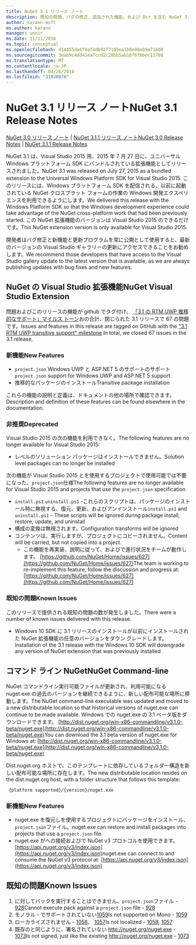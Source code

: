 ```yaml
---
title: NuGet 3.1 リリース ノート
description: 既知の問題、バグの修正、追加された機能、および Dcr を含む NuGet 3.1 リリース ノートです。
author: karann-msft
ms.author: karann
manager: unnir
ms.date: 11/11/2016
ms.topic: conceptual
ms.openlocfilehash: d14455da6f8af4db92f7105ea1b0e88eb9e71600
ms.sourcegitcommit: 3eab9c4dd41ea7ccd2c28bb5ab16f6fbbec13708
ms.translationtype: MT
ms.contentlocale: ja-JP
ms.lasthandoff: 04/26/2018
ms.locfileid: "31820876"
---
```

# <a name="nuget-31-release-notes"></a><span data-ttu-id="00d32-103">NuGet 3.1 リリース ノート</span><span class="sxs-lookup"><span data-stu-id="00d32-103">NuGet 3.1 Release Notes</span></span>

<span data-ttu-id="00d32-104">[NuGet 3.0 リリース ノート](../release-notes/nuget-3.0.0.md) | [NuGet 3.1.1 リリース ノート](../release-notes/nuget-3.1.1.md)</span><span class="sxs-lookup"><span data-stu-id="00d32-104">[NuGet 3.0 Release Notes](../release-notes/nuget-3.0.0.md) | [NuGet 3.1.1 Release Notes](../release-notes/nuget-3.1.1.md)</span></span>

<span data-ttu-id="00d32-105">NuGet 3.1 は、Visual Studio 2015 用、2015 年 7 月 27 日に、ユニバーサル Windows プラットフォーム SDK にバンドルされている拡張機能としてリリースされました。</span><span class="sxs-lookup"><span data-stu-id="00d32-105">NuGet 3.1 was released on July 27, 2015 as a bundled extension to the Universal Windows Platform SDK for Visual Studio 2015.</span></span> <span data-ttu-id="00d32-106">このリリースには、Windows プラットフォーム SDK を配信される、以前に起動されている NuGet クロスプラット フォームの作業の Windows 開発エクスペリエンスを利用できるようにします。</span><span class="sxs-lookup"><span data-stu-id="00d32-106">We delivered this release with the Windows Platform SDK so that the Windows development experience could take advantage of the NuGet cross-platform work that had been previously started.</span></span> <span data-ttu-id="00d32-107">この NuGet 拡張機能のバージョンは Visual Studio 2015 のできるだけです。</span><span class="sxs-lookup"><span data-stu-id="00d32-107">This NuGet extension version is only available for Visual Studio 2015.</span></span>

<span data-ttu-id="00d32-108">開発者はバグ修正と新機能と更新プログラムを常に公開として使用すると、最新のバージョンの Visual Studio ギャラリーの更新にアクセスできることをお勧めします。</span><span class="sxs-lookup"><span data-stu-id="00d32-108">We recommend those developers that have access to the Visual Studio gallery update to the latest version that is available, as we are always publishing updates with bug fixes and new features.</span></span>

## <a name="nuget-visual-studio-extension"></a><span data-ttu-id="00d32-109">NuGet の Visual Studio 拡張機能</span><span class="sxs-lookup"><span data-stu-id="00d32-109">NuGet Visual Studio Extension</span></span>

<span data-ttu-id="00d32-110">問題およびこのリリースの機能が github でタグ付け、 [「3.1 の RTM UWP 推移的なサポート」マイルス トーン](https://github.com/NuGet/Home/issues?utf8=%E2%9C%93&q=is%3Aclosed+milestone%3A%223.1+RTM+UWP+transitive+support%22+)おの合計、閉じられた 3.1 リリースで 67 の問題です。</span><span class="sxs-lookup"><span data-stu-id="00d32-110">Issues and features in this release are tagged on GitHub with the ["3.1 RTM UWP transitive support" milestone](https://github.com/NuGet/Home/issues?utf8=%E2%9C%93&q=is%3Aclosed+milestone%3A%223.1+RTM+UWP+transitive+support%22+)  In total, we closed 67 issues in the 3.1 release.</span></span>

### <a name="new-features"></a><span data-ttu-id="00d32-111">新機能</span><span class="sxs-lookup"><span data-stu-id="00d32-111">New Features</span></span>

* <span data-ttu-id="00d32-112">`project.json` Windows UWP と ASP.NET 5 のサポートのサポート</span><span class="sxs-lookup"><span data-stu-id="00d32-112">`project.json` support for Windows UWP and ASP.NET 5 support</span></span>
* <span data-ttu-id="00d32-113">推移的なパッケージのインストール</span><span class="sxs-lookup"><span data-stu-id="00d32-113">Transitive package installation</span></span>

<span data-ttu-id="00d32-114">これらの機能の説明と定義は、ドキュメントの他の場所で確認できます。</span><span class="sxs-lookup"><span data-stu-id="00d32-114">Description and definition of these features can be found elsewhere in the documentation.</span></span>

### <a name="deprecated"></a><span data-ttu-id="00d32-115">非推奨</span><span class="sxs-lookup"><span data-stu-id="00d32-115">Deprecated</span></span>

<span data-ttu-id="00d32-116">Visual Studio 2015 の次の機能を利用できなく。</span><span class="sxs-lookup"><span data-stu-id="00d32-116">The following features are no longer available for Visual Studio 2015:</span></span>

* <span data-ttu-id="00d32-117">レベルのソリューション パッケージはインストールできません。</span><span class="sxs-lookup"><span data-stu-id="00d32-117">Solution level packages can no longer be installed</span></span>

<span data-ttu-id="00d32-118">次の機能が Visual Studio 2015 とを使用するプロジェクトで使用可能では不要になった、`project.json`仕様</span><span class="sxs-lookup"><span data-stu-id="00d32-118">The following features are no longer available for Visual Studio 2015 and projects that use the `project.json` specification</span></span>

* <span data-ttu-id="00d32-119">`install.ps1` `uninstall.ps1` -これらのスクリプトは、パッケージのインストール時に無視する、復元、更新、およびアンインストール</span><span class="sxs-lookup"><span data-stu-id="00d32-119">`install.ps1` and `uninstall.ps1` - These scripts will be ignored during package install, restore, update, and uninstall</span></span>
* <span data-ttu-id="00d32-120">構成の変換は無視されます。</span><span class="sxs-lookup"><span data-stu-id="00d32-120">Configuration transforms will be ignored</span></span>
* <span data-ttu-id="00d32-121">コンテンツは、実行しますが、プロジェクトにコピーされません。</span><span class="sxs-lookup"><span data-stu-id="00d32-121">Content will be carried, but not copied into a project.</span></span>
    * <span data-ttu-id="00d32-122">この機能を再実装、説明に従って、およびで進行状況をチームが動作します。 [https://github.com/NuGet/Home/issues/627](https://github.com/NuGet/Home/issues/627)</span><span class="sxs-lookup"><span data-stu-id="00d32-122">The team is working to re-implement this feature, follow the discussion and progress at: [https://github.com/NuGet/Home/issues/627](https://github.com/NuGet/Home/issues/627)</span></span>


### <a name="known-issues"></a><span data-ttu-id="00d32-123">既知の問題</span><span class="sxs-lookup"><span data-stu-id="00d32-123">Known Issues</span></span>

<span data-ttu-id="00d32-124">このリリースで提供される既知の問題の数が発生しました。</span><span class="sxs-lookup"><span data-stu-id="00d32-124">There were a number of known issues delivered with this release.</span></span>

* <span data-ttu-id="00d32-125">Windows 10 SDK に 3.1 リリースのインストールが以前にインストールされた NuGet 拡張機能の任意のバージョンをダウン グレードします。</span><span class="sxs-lookup"><span data-stu-id="00d32-125">Installation of the 3.1 release with the Windows 10 SDK will downgrade any version of NuGet extension that was previously installed</span></span>

## <a name="nuget-command-line"></a><span data-ttu-id="00d32-126">コマンド ライン NuGet</span><span class="sxs-lookup"><span data-stu-id="00d32-126">NuGet Command-line</span></span>

<span data-ttu-id="00d32-127">NuGet コマンドライン実行可能ファイルが更新され、利用可能になる nuget.exe の過去のバージョンを継続できるように、新しい配布可能な場所に移動します。</span><span class="sxs-lookup"><span data-stu-id="00d32-127">The NuGet command-line executable was updated and moved to a new distributable location so that historical versions of nuget.exe can continue to be made available.</span></span>  <span data-ttu-id="00d32-128">Windows での nuget.exe の 3.1 ベータ版をダウンロードできます。 [http://dist.nuget.org/win-x86-commandline/v3.1.0-beta/nuget.exe](http://dist.nuget.org/win-x86-commandline/v3.1.0-beta/nuget.exe)</span><span class="sxs-lookup"><span data-stu-id="00d32-128">You can download the 3.1 beta version of nuget.exe for Windows at: [http://dist.nuget.org/win-x86-commandline/v3.1.0-beta/nuget.exe](http://dist.nuget.org/win-x86-commandline/v3.1.0-beta/nuget.exe)</span></span>

<span data-ttu-id="00d32-129">Dist.nuget.org ホストで、このテンプレートに依存しているフォルダー構造を新しい配布可能な場所に存在します。</span><span class="sxs-lookup"><span data-stu-id="00d32-129">The new distributable location resides on the dist.nuget.org host, with a folder structure that follows this template:</span></span>

     {platform supported}/{version}/nuget.exe

### <a name="new-features"></a><span data-ttu-id="00d32-130">新機能</span><span class="sxs-lookup"><span data-stu-id="00d32-130">New Features</span></span>

* <span data-ttu-id="00d32-131">nuget.exe を復元しを使用するプロジェクトにパッケージをインストール、`project.json`ファイル。</span><span class="sxs-lookup"><span data-stu-id="00d32-131">nuget.exe can restore and install packages into projects that use a `project.json` file.</span></span>
* <span data-ttu-id="00d32-132">nuget.exe がへの接続およびで NuGet v3 プロトコルを使用できます。 [https://api.nuget.org/v3/index.json](https://api.nuget.org/v3/index.json)</span><span class="sxs-lookup"><span data-stu-id="00d32-132">nuget.exe can connect to and consume the NuGet v3 protocol at: [https://api.nuget.org/v3/index.json](https://api.nuget.org/v3/index.json)</span></span>

## <a name="known-issues"></a><span data-ttu-id="00d32-133">既知の問題</span><span class="sxs-lookup"><span data-stu-id="00d32-133">Known Issues</span></span> ##

1.    <span data-ttu-id="00d32-134">に対してパックを実行することはできません、`project.json`ファイル - [928](https://github.com/NuGet/Home/issues/928)</span><span class="sxs-lookup"><span data-stu-id="00d32-134">Cannot execute pack against a `project.json` file - [928](https://github.com/NuGet/Home/issues/928)</span></span>
2.    <span data-ttu-id="00d32-135">モノラル - でサポートされていない[1059](https://github.com/NuGet/Home/issues/1059)</span><span class="sxs-lookup"><span data-stu-id="00d32-135">Is not supported on Mono - [1059](https://github.com/NuGet/Home/issues/1059)</span></span>
3.    <span data-ttu-id="00d32-136">ローカライズされません - [1058](https://github.com/NuGet/Home/issues/1058)、 [1057](https://github.com/NuGet/Home/issues/1057)</span><span class="sxs-lookup"><span data-stu-id="00d32-136">Is not localized - [1058](https://github.com/NuGet/Home/issues/1058),   [1057](https://github.com/NuGet/Home/issues/1057)</span></span>
4.    <span data-ttu-id="00d32-137">既存のと同じように、署名されていない http://nuget.org/nuget.exe - [1073](https://github.com/NuGet/Home/issues/1073)</span><span class="sxs-lookup"><span data-stu-id="00d32-137">Is not signed, just like the existing http://nuget.org/nuget.exe - [1073](https://github.com/NuGet/Home/issues/1073)</span></span>
